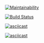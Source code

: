 [![Maintainability](https://api.codeclimate.com/v1/badges/38656a6382f6aa9a5558/maintainability)](https://codeclimate.com/github/ramzesnic/project-lvl1-s404/maintainability)

[![Build Status](https://travis-ci.org/ramzesnic/project-lvl1-s404.svg?branch=master)](https://travis-ci.org/ramzesnic/project-lvl1-s404)

[![asciicast](https://asciinema.org/a/g6rz0Dan4fXbQ0n6FZOC0nLfo.svg)](https://asciinema.org/a/g6rz0Dan4fXbQ0n6FZOC0nLfo)

[![asciicast](https://asciinema.org/a/n6Rt3sz2i3YdTbh7J9IiZhWPw.svg)](https://asciinema.org/a/n6Rt3sz2i3YdTbh7J9IiZhWPw)